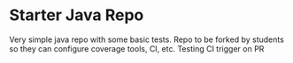 # Starter Java Repo

Very simple java repo with some basic tests. Repo to be forked by students so they can configure coverage tools, CI, etc.
Testing CI trigger on PR
